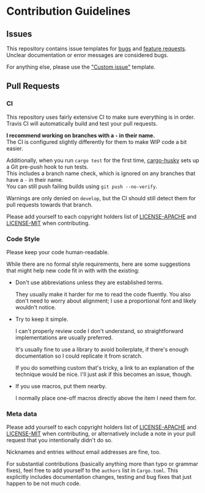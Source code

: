# Contribution Guidelines

## Issues

This repository contains issue templates for [bugs] and [feature requests].  
Unclear documentation or error messages are considered bugs.

For anything else, please use the ["Custom issue"] template.

[bugs]: https://github.com/Tamschi/cervine/issues/new?assignees=&labels=bug&template=bug_report.md&title=
[feature requests]: https://github.com/Tamschi/cervine/issues/new?assignees=&labels=enhancement&template=feature_request.md&title=
["Custom issue"]: https://github.com/Tamschi/cervine/issues/new?assignees=&labels=&template=custom_issue.md&title=

## Pull Requests

### CI

This repository uses fairly extensive CI to make sure everything is in order.  
Travis CI will automatically build and test your pull requests.

**I recommend working on branches with a `-` in their name.**  
The CI is configured slightly differently for them to make WIP code a bit easier.

Additionally, when you run `cargo test` for the first time, [cargo-husky] sets up a Git pre-push hook to run tests.  
This includes a branch name check, which is ignored on any branches that have a `-` in their name.  
You can still push failing builds using `git push --no-verify`.

Warnings are only denied on `develop`, but the CI should still detect them for pull requests towards that branch.

Please add yourself to each copyright holders list of [LICENSE-APACHE](LICENSE-APACHE) and [LICENSE-MIT](LICENSE-MIT) when contributing.

[cargo-husky]: https://lib.rs/crates/cargo-husky

### Code Style

Please keep your code human-readable.

While there are no formal style requirements, here are some suggestions that might help new code fit in with with the existing:

* Don't use abbreviations unless they are established terms.

  They usually make it harder for me to read the code fluently. You also don't need to worry about alignment; I use a proportional font and likely wouldn't notice.

* Try to keep it simple.

  I can't properly review code I don't understand, so straightforward implementations are usually preferred.

  It's usually fine to use a library to avoid boilerplate, if there's enough documentation so I could replicate it from scratch.

  If you do something custom that's tricky, a link to an explanation of the technique would be nice. I'll just ask if this becomes an issue, though.

* If you use macros, put them nearby.

    I normally place one-off macros directly above the item I need them for.

### Meta data

Please add yourself to each copyright holders list of [LICENSE-APACHE](LICENSE-APACHE) and [LICENSE-MIT](LICENSE-MIT) when contributing, or alternatively include a note in your pull request that you intentionally didn't do so.

Nicknames and entries without email addresses are fine, too.

For substantial contributions (basically anything more than typo or grammar fixes), feel free to add yourself to the `authors` list in `Cargo.toml`. This explicitly includes documentation changes, testing and bug fixes that just happen to be not much code.
